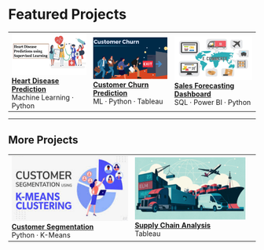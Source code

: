 # Featured Projects

<table>
  <tr>
    <td>
      <a href="projects/heart-disease-prediction.md">
        <img src="images/Heart.png?raw=true" width="300"/>
        <br><b>Heart Disease Prediction</b>
      </a><br>
      Machine Learning · Python
    </td>
    <td>
      <a href="projects/customer-churn-prediction.md">
        <img src="images/CustomerChurn.png?raw=true" width="300"/>
        <br><b>Customer Churn Prediction</b>
      </a><br>
      ML · Python · Tableau
    </td>
    <td>
      <a href="projects/sales-forecasting.md">
        <img src="images/E-Commerce.png?raw=true" width="300"/>
        <br><b>Sales Forecasting Dashboard</b>
      </a><br>
      SQL · Power BI · Python
    </td>
  </tr>
</table>

---

## More Projects

<table>
  <tr>
    <td>
      <a href="https://github.com/Alimo01/Customer_Segmentation_Model_Using_K-Means_Clustering/">
        <img src="images/CustomerSegmentation.png?raw=true" width="300"/>
        <br><b>Customer Segmentation</b>
      </a><br>
      Python · K-Means
    </td>
    <td>
      <a href="https://public.tableau.com/app/profile/al.mo1021/viz/Book1_16943737685630/Dashboard1/">
        <img src="images/SupplyChainAnalytics.png?raw=true" width="300"/>
        <br><b>Supply Chain Analysis</b>
      </a><br>
      Tableau
    </td>
    <td>
      <a href="https://public.tableau.com/app/profile/al.mo1021/viz/SalesPerformanceDashboard_16939119468420/Dashboard1/">
      
